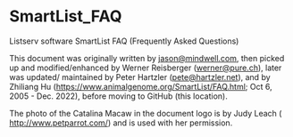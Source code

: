 # SmartList_FAQ
Listserv software SmartList FAQ (Frequently Asked Questions)

This document was originally written by jason@mindwell.com, then picked up and modified/enhanced by Werner Reisberger (werner@pure.ch), later was updated/ maintained by Peter Hartzler (pete@hartzler.net), and by Zhiliang Hu (https://www.animalgenome.org/SmartList/FAQ.html; Oct 6, 2005 - Dec. 2022), before moving to GitHub (this location).

The photo of the Catalina Macaw in the document logo is by Judy Leach ( http://www.petparrot.com/) and is used with her permission.
